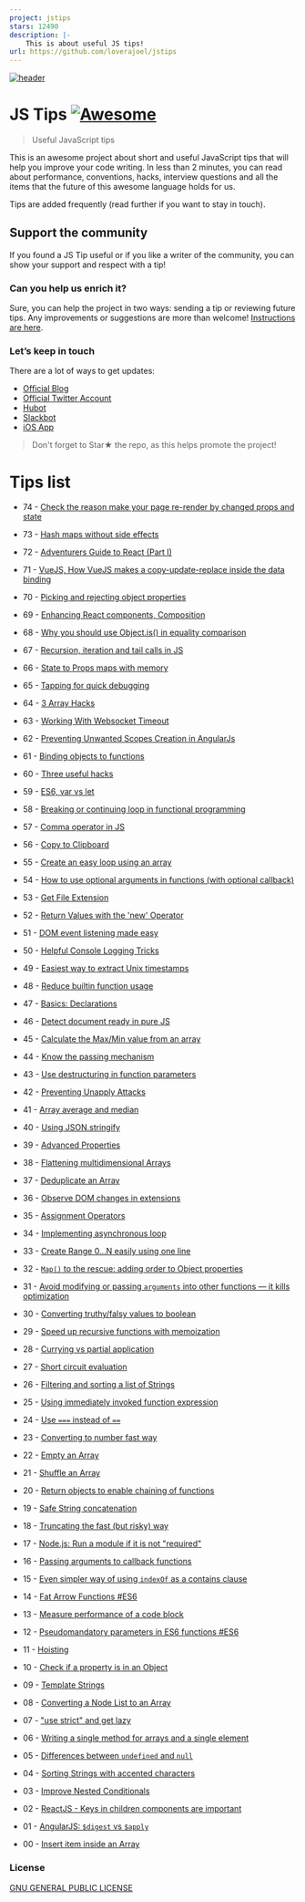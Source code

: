 ```yaml
---
project: jstips
stars: 12490
description: |-
    This is about useful JS tips!
url: https://github.com/loverajoel/jstips
---
```


[![header](https://pbs.twimg.com/profile_banners/4539400881/1613214971/1500x500)](https://www.jstips.co/book/?utm_source=github&utm_medium=header&utm_campaign=book&utm_content=pro)

# JS Tips [![Awesome](https://cdn.rawgit.com/sindresorhus/awesome/d7305f38d29fed78fa85652e3a63e154dd8e8829/media/badge.svg)](https://github.com/sindresorhus/awesome)

> Useful JavaScript tips

This is an awesome project about short and useful JavaScript tips that will help you improve your code writing. In less than 2 minutes, you can read about performance, conventions, hacks, interview questions and all the items that the future of this awesome language holds for us.

Tips are added frequently (read further if you want to stay in touch).

## Support the community

If you found a JS Tip useful or if you like a writer of the community, you can show your support and respect with a tip!

### Can you help us enrich it?

Sure, you can help the project in two ways: sending a tip or reviewing future tips.
Any improvements or suggestions are more than welcome!
[Instructions are here](https://github.com/loverajoel/jstips/blob/master/CONTRIBUTING.md).

### Let’s keep in touch

There are a lot of ways to get updates:

- [Official Blog](http://www.jstips.co)
- [Official Twitter Account](https://twitter.com/tips_js)
- [Hubot](https://github.com/dggriffin/hubot-jstips)
- [Slackbot](https://github.com/radibit/js-tips-slack-bot)
- [iOS App](https://goo.gl/Y9WiBc)

> Don't forget to Star★ the repo, as this helps promote the project!

# Tips list

- 74 - [Check the reason make your page re-render by changed props and state](http://www.jstips.co/en/react/trace-the-reason-make-your-page-rerender/)
- 73 - [Hash maps without side effects](http://www.jstips.co/en/javascript/hash-maps-without-side-effects/)
- 72 - [Adventurers Guide to React (Part I)](http://www.jstips.co/en/react/adventurers-guide-to-react/)
- 71 - [VueJS, How VueJS makes a copy-update-replace inside the data binding](http://www.jstips.co/en/more/vuejs-how-vuejs-makes-a-copy-update-replace-inside-the-data-binding/)
- 70 - [Picking and rejecting object properties](http://www.jstips.co/en/javascript/picking-and-rejecting-object-properties/)
- 69 - [Enhancing React components, Composition](http://www.jstips.co/en/react/enhancing-react-components-composition/)
- 68 - [Why you should use Object.is() in equality comparison](http://www.jstips.co/en/javascript/why-you-should-use-Object.is()-in-equality-comparison/)
- 67 - [Recursion, iteration and tail calls in JS](http://www.jstips.co/en/javascript/recursion-iteration-and-tail-calls-in-js/)
- 66 - [State to Props maps with memory](http://www.jstips.co/en/react/state-to-props-maps-with-memory/)
- 65 - [Tapping for quick debugging](http://www.jstips.co/en/javascript/tapping-for-quick-debugging/)
- 64 - [3 Array Hacks](http://www.jstips.co/en/javascript/3-array-hacks/)
- 63 - [Working With Websocket Timeout](http://www.jstips.co/en/javascript/working-with-websocket-timeout/)
- 62 - [Preventing Unwanted Scopes Creation in AngularJs](http://www.jstips.co/en/angular/preventing-unwanted-scopes-creation-in-angularjs/)
- 61 - [Binding objects to functions](http://www.jstips.co/en/javascript/binding-objects-to-functions/)
- 60 - [Three useful hacks](http://www.jstips.co/en/javascript/three-useful-hacks/)
- 59 - [ES6, var vs let](http://www.jstips.co/en/javascript/keyword-var-vs-let/)
- 58 - [Breaking or continuing loop in functional programming](http://www.jstips.co/en/javascript/break-continue-loop-functional/)
- 57 - [Comma operator in JS](http://www.jstips.co/en/javascript/comma-operaton-in-js/)
- 56 - [Copy to Clipboard](http://www.jstips.co/en/javascript/copy-to-clipboard/)
- 55 - [Create an easy loop using an array](http://www.jstips.co/en/javascript/make-easy-loop-on-array/)
- 54 - [How to use optional arguments in functions (with optional callback)](http://www.jstips.co/en/javascript/use-optional-arguments/)
- 53 - [Get File Extension](http://www.jstips.co/en/javascript/get-file-extension/)
- 52 - [Return Values with the 'new' Operator](http://www.jstips.co/en/javascript/return-values-with-the-new-operator/)
- 51 - [DOM event listening made easy](http://www.jstips.co/en/javascript/DOM-event-listening-made-easy/)
- 50 - [Helpful Console Logging Tricks](http://www.jstips.co/en/javascript/helpful-console-log-hacks/)

- 49 - [Easiest way to extract Unix timestamps](http://www.jstips.co/en/javascript/extract-unix-timestamp-easily/)
- 48 - [Reduce builtin function usage](http://www.jstips.co/en/javascript/reminders-about-reduce-function-usage/)
- 47 - [Basics: Declarations](http://www.jstips.co/en/javascript/basics-declarations/)
- 46 - [Detect document ready in pure JS](http://www.jstips.co/en/javascript/detect-document-ready-in-pure-js/)
- 45 - [Calculate the Max/Min value from an array](http://www.jstips.co/en/javascript/calculate-the-max-min-value-from-an-array/)
- 44 - [Know the passing mechanism](http://www.jstips.co/en/javascript/know-the-passing-mechanism/)

- 43 - [Use destructuring in function parameters](http://www.jstips.co/en/javascript/use-destructuring-in-function-parameters/)
- 42 - [Preventing Unapply Attacks](http://www.jstips.co/en/javascript/preventing-unapply-attacks/)
- 41 - [Array average and median](http://www.jstips.co/en/javascript/array-average-and-median/)
- 40 - [Using JSON.stringify](http://www.jstips.co/en/javascript/using-json-stringify/)
- 39 - [Advanced Properties](http://www.jstips.co/en/javascript/advanced-properties/)
- 38 - [Flattening multidimensional Arrays](http://www.jstips.co/en/javascript/flattening-multidimensional-arrays-in-javascript/)

- 37 - [Deduplicate an Array](http://www.jstips.co/en/javascript/deduplicate-an-array/)
- 36 - [Observe DOM changes in extensions](http://www.jstips.co/en/javascript/observe-dom-changes/)
- 35 - [Assignment Operators](http://www.jstips.co/en/javascript/assignment-shorthands/)
- 34 - [Implementing asynchronous loop](http://www.jstips.co/en/javascript/implementing-asynchronous-loops/)
- 33 - [Create Range 0...N easily using one line](http://www.jstips.co/en/javascript/create-range-0-n-easily-using-one-line/)
- 32 - [`Map()` to the rescue: adding order to Object properties](http://www.jstips.co/en/javascript/map-to-the-rescue-adding-order-to-object-properties/)

- 31 - [Avoid modifying or passing `arguments` into other functions — it kills optimization](http://www.jstips.co/en/javascript/avoid-modifying-or-passing-arguments-into-other-functions-it-kills-optimization/)
- 30 - [Converting truthy/falsy values to boolean](http://www.jstips.co/en/javascript/converting-truthy-falsy-values-to-boolean/)
- 29 - [Speed up recursive functions with memoization](http://www.jstips.co/en/javascript/speed-up-recursive-functions-with-memoization/)
- 28 - [Currying vs partial application](http://www.jstips.co/en/javascript/curry-vs-partial-application/)
- 27 - [Short circuit evaluation](http://www.jstips.co/en/javascript/short-circuit-evaluation-in-js/)
- 26 - [Filtering and sorting a list of Strings](http://www.jstips.co/en/javascript/filtering-and-sorting-a-list-of-strings/)
- 25 - [Using immediately invoked function expression](http://www.jstips.co/en/javascript/Using-immediately-invoked-function-expression/)
- 24 - [Use `===` instead of `==`](http://www.jstips.co/en/javascript/use_===_instead_of_==/)
- 23 - [Converting to number fast way](http://www.jstips.co/en/javascript/converting-to-number-fast-way/)
- 22 - [Empty an Array](http://www.jstips.co/en/javascript/two-ways-to-empty-an-array/)
- 21 - [Shuffle an Array](http://www.jstips.co/en/javascript/shuffle-an-array/)
- 20 - [Return objects to enable chaining of functions](http://www.jstips.co/en/javascript/return-objects-to-enable-chaining-of-functions/)
- 19 - [Safe String concatenation](http://www.jstips.co/en/javascript/safe-string-concatenation/)
- 18 - [Truncating the fast (but risky) way](http://www.jstips.co/en/javascript/rounding-the-fast-way/)
- 17 - [Node.js: Run a module if it is not "required"](http://www.jstips.co/en/javascript/nodejs-run-a-module-if-it-is-not-required/)
- 16 - [Passing arguments to callback functions](http://www.jstips.co/en/javascript/passing-arguments-to-callback-functions/)
- 15 - [Even simpler way of using `indexOf` as a contains clause](http://www.jstips.co/en/javascript/even-simpler-way-of-using-indexof-as-a-contains-clause/)
- 14 - [Fat Arrow Functions #ES6](http://www.jstips.co/en/javascript/fat-arrow-functions/)
- 13 - [Measure performance of a code block](http://www.jstips.co/en/javascript/tip-to-measure-performance-of-a-javascript-block/)
- 12 - [Pseudomandatory parameters in ES6 functions #ES6](http://www.jstips.co/en/javascript/pseudomandatory-parameters-in-es6-functions/)
- 11 - [Hoisting](http://www.jstips.co/en/javascript/hoisting/)
- 10 - [Check if a property is in an Object](http://www.jstips.co/en/javascript/check-if-a-property-is-in-a-object/)
- 09 - [Template Strings](http://www.jstips.co/en/javascript/template-strings/)
- 08 - [Converting a Node List to an Array](http://www.jstips.co/en/javascript/converting-a-node-list-to-an-array/)
- 07 - ["use strict" and get lazy](http://www.jstips.co/en/javascript/use-strict-and-get-lazy/)
- 06 - [Writing a single method for arrays and a single element](http://www.jstips.co/en/javascript/writing-a-single-method-for-arrays-and-a-single-element/)
- 05 - [Differences between `undefined` and `null`](http://www.jstips.co/en/javascript/differences-between-undefined-and-null/)
- 04 - [Sorting Strings with accented characters](http://www.jstips.co/en/javascript/sorting-strings-with-accented-characters/)
- 03 - [Improve Nested Conditionals](http://www.jstips.co/en/javascript/improve-nested-conditionals/)
- 02 - [ReactJS - Keys in children components are important](http://www.jstips.co/en/react/keys-in-children-components-are-important/)
- 01 - [AngularJS: `$digest` vs `$apply`](http://www.jstips.co/en/angular/angularjs-digest-vs-apply/)
- 00 - [Insert item inside an Array](http://www.jstips.co/en/javascript/insert-item-inside-an-array/)

### License

[GNU GENERAL PUBLIC LICENSE](https://github.com/loverajoel/jstips/blob/master/LICENSE.md)

